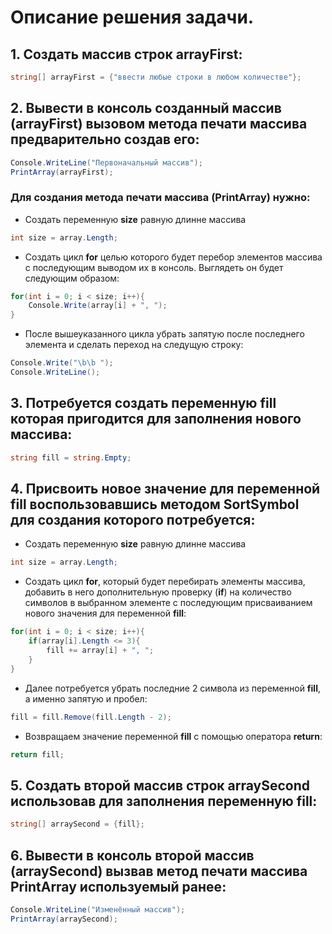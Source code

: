 # Описание решения задачи.

## 1. Создать массив строк **arrayFirst**:
```C#
string[] arrayFirst = {"ввести любые строки в любом количестве"};
```

## 2. Вывести в консоль созданный массив (**arrayFirst**) вызовом метода печати массива предварительно создав его:
```C#
Console.WriteLine("Первоначальный массив");  
PrintArray(arrayFirst);
```

### Для создания метода печати массива (**PrintArray**) нужно:
- Создать переменную **size** равную длинне массива 
```C# 
int size = array.Length;
```
- Создать цикл **for** целью которого будет перебор элементов массива с последующим выводом их в консоль. Выглядеть он будет следующим образом:  
```C#
for(int i = 0; i < size; i++){
    Console.Write(array[i] + ", ");
}
```
- После вышеуказанного цикла убрать запятую после последнего элемента и сделать переход на следущую строку:
```C#
Console.Write("\b\b ");
Console.WriteLine();
```

## 3. Потребуется создать переменную **fill** которая пригодится для заполнения нового массива:
```C#
string fill = string.Empty;
```

## 4. Присвоить новое значение для переменной **fill** воспользовавшись методом **SortSymbol** для создания которого потребуется:
- Создать переменную **size** равную длинне массива 
```C# 
int size = array.Length;
```
- Создать цикл **for**, который будет перебирать элементы массива, добавить в него дополнительную проверку (**if**) на количество символов в выбранном элементе с последующим присваиванием нового значения для переменной **fill**:  
```C#
for(int i = 0; i < size; i++){
    if(array[i].Length <= 3){
        fill += array[i] + ", ";
    }
}
```
- Далее потребуется убрать последние 2 символа из переменной **fill**, а именно запятую и пробел:
```C#
fill = fill.Remove(fill.Length - 2);
```
- Возвращаем значение переменной **fill** с помощью оператора **return**:
```C#
return fill;
```

## 5. Создать второй массив строк **arraySecond** использовав для заполнения переменную **fill**:
```C#
string[] arraySecond = {fill};
```

## 6. Вывести в консоль второй массив (**arraySecond**) вызвав метод печати массива **PrintArray** используемый ранее:
```C#
Console.WriteLine("Изменённый массив");  
PrintArray(arraySecond);
```
